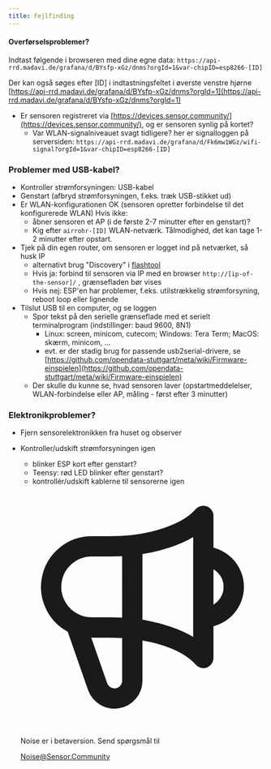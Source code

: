 ```yaml
---
title: Fejlfinding
---
```


#### Overførselsproblemer?
Indtast følgende i browseren med dine egne data:
`https://api-rrd.madavi.de/grafana/d/BYsfp-xGz/dnms?orgId=1&var-chipID=esp8266-[ID]`

Der kan også søges efter [ID] i indtastningsfeltet i øverste venstre hjørne [https://api-rrd.madavi.de/grafana/d/BYsfp-xGz/dnms?orgId=1](https://api-rrd.madavi.de/grafana/d/BYsfp-xGz/dnms?orgId=1)

* Er sensoren registreret via [https://devices.sensor.community/](https://devices.sensor.community/), og er sensoren synlig på kortet?
  * Var WLAN-signalniveauet svagt tidligere?
    her er signalloggen på serversiden: `https://api-rrd.madavi.de/grafana/d/Fk6mw1WGz/wifi-signal?orgId=1&var-chipID=esp8266-[ID]`



### Problemer med USB-kabel?
* Kontroller strømforsyningen: USB-kabel
* Genstart (afbryd strømforsyningen, f.eks. træk USB-stikket ud)
* Er WLAN-konfigurationen OK (sensoren opretter forbindelse til det konfigurerede WLAN) Hvis ikke:
  * åbner sensoren et AP (i de første 2-7 minutter efter en genstart)?
  * Kig efter `airrohr-[ID]` WLAN-netværk. Tålmodighed, det kan tage 1-2 minutter efter opstart.
* Tjek på din egen router, om sensoren er logget ind på netværket, så husk IP
  * alternativt brug "Discovery" i [flashtool](https://github.com/opendata-stuttgart/airrohr-firmware-flasher//)
  * Hvis ja: forbind til sensoren via IP med en browser `http://[ip-of-the-sensor]/` , grænsefladen bør vises
  * Hvis nej: ESP'en har problemer, f.eks. utilstrækkelig strømforsyning, reboot loop eller lignende
* Tilslut USB til en computer, og se loggen
  * Spor tekst på den serielle grænseflade med et serielt terminalprogram (indstillinger: baud 9600, 8N1)
    * Linux: screen, minicom, cutecom; Windows: Tera Term; MacOS: skærm, minicom, ...
    * evt. er der stadig brug for passende usb2serial-drivere, se [https://github.com/opendata-stuttgart/meta/wiki/Firmware-einspielen](https://github.com/opendata-stuttgart/meta/wiki/Firmware-einspielen)
  * Der skulle du kunne se, hvad sensoren laver (opstartmeddelelser, WLAN-forbindelse eller AP, måling - først efter 3 minutter)

### Elektronikproblemer?
* Fjern sensorelektronikken fra huset og observer
* Kontroller/udskift strømforsyningen igen
  * blinker ESP kort efter genstart?
  * Teensy: rød LED blinker efter genstart?
  * kontrollér/udskift kablerne til sensorerne igen

  <div class="max-w-screen-xl mx-auto pt-5">
      <div class="p-2 rounded-lg bg-indigo-100 shadow-lg sm:p-3">
      <div class="flex items-center">
            <span class="p-2 rounded-lg bg-indigo-500">
              <svg class="h-8 w-8 text-white" fill="none" viewBox="0 0 24 24" stroke="currentColor">
                <path stroke-linecap="round" stroke-linejoin="round" stroke-width="2" d="M11 5.882V19.24a1.76 1.76 0 01-3.417.592l-2.147-6.15M18 13a3 3 0 100-6M5.436 13.683A4.001 4.001 0 017 6h1.832c4.1 0 7.625-1.234 9.168-3v14c-1.543-1.766-5.067-3-9.168-3H7a3.988 3.988 0 01-1.564-.317z" />
              </svg>
            </span>
        <div class="flex flex-wrap">
          <div class="flex-wrap flex">
            <p class="pt-1 text-indigo-700 font-medium">
                Noise er i betaversion. Send spørgsmål til</p>
          <a href="mailto:Noise@Sensor.Community" class="ml-1 font-medium underline text-white hover:text-amber-600">
                  Noise@Sensor.Community</a>
          </div>
           </div>
      </div>
    </div>
  </div>
